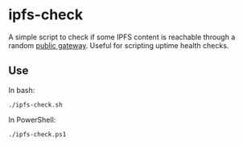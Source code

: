 # ipfs-check

A simple script to check if some IPFS content is reachable through a random [public gateway](https://ipfs.github.io/public-gateway-checker/). Useful for scripting uptime health checks.

## Use

In bash:

```
./ipfs-check.sh
```

In PowerShell:

```
./ipfs-check.ps1
```
